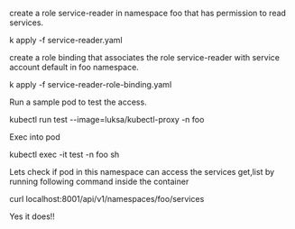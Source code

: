 create a role service-reader in namespace foo that has permission to read services.

k apply -f service-reader.yaml 


create a role binding that associates the role service-reader with service account default in foo namespace.

k apply -f service-reader-role-binding.yaml


Run a sample pod to test the access.

kubectl run test --image=luksa/kubectl-proxy -n foo


Exec into pod

kubectl exec -it test -n foo sh


Lets check if pod in this namespace can access the services get,list by running following command inside the container

curl localhost:8001/api/v1/namespaces/foo/services
 
Yes it does!!
